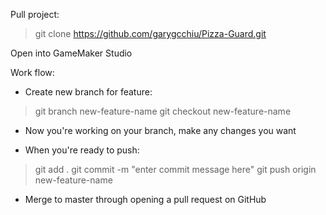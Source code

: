 Pull project: 

> git clone https://github.com/garygcchiu/Pizza-Guard.git

Open into GameMaker Studio

Work flow: 

- Create new branch for feature: 
> git branch new-feature-name 
> git checkout new-feature-name 

- Now you're working on your branch, make any changes you want 

- When you're ready to push: 
> git add .
> git commit -m "enter commit message here"
> git push origin new-feature-name 

- Merge to master through opening a pull request on GitHub 
